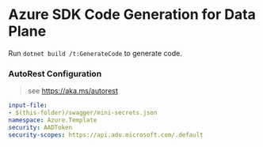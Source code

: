 # Azure SDK Code Generation for Data Plane

Run `dotnet build /t:GenerateCode` to generate code.

### AutoRest Configuration
> see https://aka.ms/autorest

``` yaml
input-file:
- $(this-folder)/swagger/mini-secrets.json
namespace: Azure.Template
security: AADToken
security-scopes: https://api.adu.microsoft.com/.default
 
```
